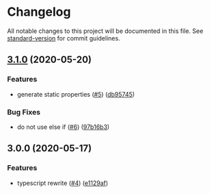 # Changelog

All notable changes to this project will be documented in this file. See [standard-version](https://github.com/conventional-changelog/standard-version) for commit guidelines.

## [3.1.0](https://github.com/exreplay/vuex-decorators/compare/v3.0.0...v3.1.0) (2020-05-20)


### Features

* generate static properties ([#5](https://github.com/exreplay/vuex-decorators/issues/5)) ([db95745](https://github.com/exreplay/vuex-decorators/commit/db957454e19e875d3ca1d2495f736637a27a9c01))


### Bug Fixes

* do not use else if ([#6](https://github.com/exreplay/vuex-decorators/issues/6)) ([97b16b3](https://github.com/exreplay/vuex-decorators/commit/97b16b38f1d9471f4576428d24c639301a2fd3ae))

## 3.0.0 (2020-05-17)


### Features

* typescript rewrite ([#4](https://github.com/exreplay/vuex-decorators/issues/4)) ([e1129af](https://github.com/exreplay/vuex-decorators/commit/e1129af14c338df71b512e4a6f371a61b09d37d4))
